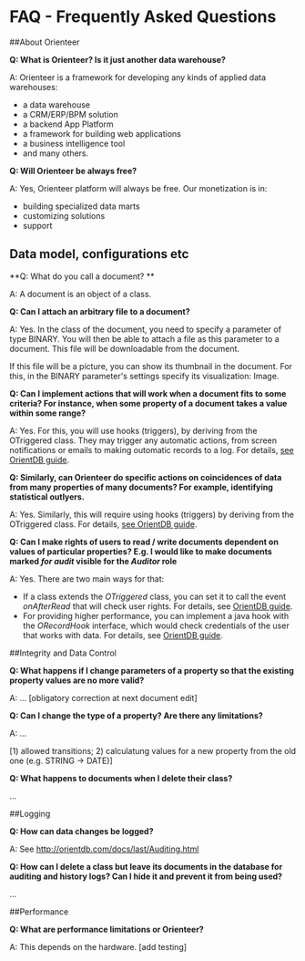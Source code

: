# FAQ - Frequently Asked Questions

##About Orienteer

**Q: What is Orienteer? Is it just another data warehouse?**

A: Orienteer is a framework for developing any kinds of applied data warehouses:
* a data warehouse
* a CRM/ERP/BPM solution
* a backend App Platform
* a framework for building web applications 
* a business intelligence tool
* and many others.

**Q: Will Orienteer be always free?**

A: Yes, Orienteer platform will always be free. Our monetization is in:
* building specialized data marts
* customizing solutions
* support

## Data model, configurations etc
**Q: What do you call a document? **

A: A document is an object of a class. 

**Q: Сan I attach an arbitrary file to a document?**

A: Yes. In the class of the document, you need to specify a parameter of type BINARY. You will then be able to attach a file as this parameter to a document. This file will be downloadable from the document.

If this file will be a picture, you can show its thumbnail in the document. For this, in the BINARY parameter's settings specify its visualization: Image.

**Q: Can I implement actions that will work when a document fits to some criteria? For instance, when some property of a document takes a value within some range?**

A: Yes. For this, you will use hooks (triggers), by deriving from the OTriggered class. They may trigger  any automatic actions, from screen notifications or emails to making outomatic records to a log. For details, [see OrientDB guide](http://orientdb.com/docs/last/Dynamic-Hooks.html).

**Q: Similarly, can Orienteer do specific actions on coincidences of data from many properties of many documents? For example, identifying statistical outlyers.**

A: Yes. Similarly, this will require using hooks (triggers) by deriving from the OTriggered class. For details, [see OrientDB guide](http://orientdb.com/docs/last/Dynamic-Hooks.html).

**Q: Can I make rights of users to read / write documents dependent on values of particular properties? E.g. I would like to make documents marked *for audit* visible for the *Auditor* role**

A: Yes. There are two main ways for that:

* If a class extends the *OTriggered* class, you can set it to call the event *onAfterRead* that will check user rights. For details, see [OrientDB guide](http://orientdb.com/docs/last/Dynamic-Hooks.html).
* For providing higher performance, you can implement a java hook with the *ORecordHook* interface, which would check credentials of the user that works with data. For details, see [OrientDB guide](http://orientdb.com/docs/last/Java-Hooks.html).

##Integrity and Data Control

**Q: What happens if I change parameters of a property so that the existing property values are no more valid?**

A: ... [obligatory correction at next document edit]

**Q: Can I change the type of a property? Are there any limitations?**
 
 A:  ...
 
 [1) allowed transitions; 2) calculatung values for a new property from the old one (e.g. STRING -> DATE)]
 
 **Q: What happens to documents when I delete their class?**
 
 ...
 
 ##Logging
 
**Q: How can data changes be logged?**

A: See http://orientdb.com/docs/last/Auditing.html

**Q: How can I delete a class but leave its documents in the database for auditing and history logs? Can I hide it and prevent it from being used?**
 
...

##Performance

**Q: What are performance limitations or Orienteer?**

A: This depends on the hardware.
[add testing]




